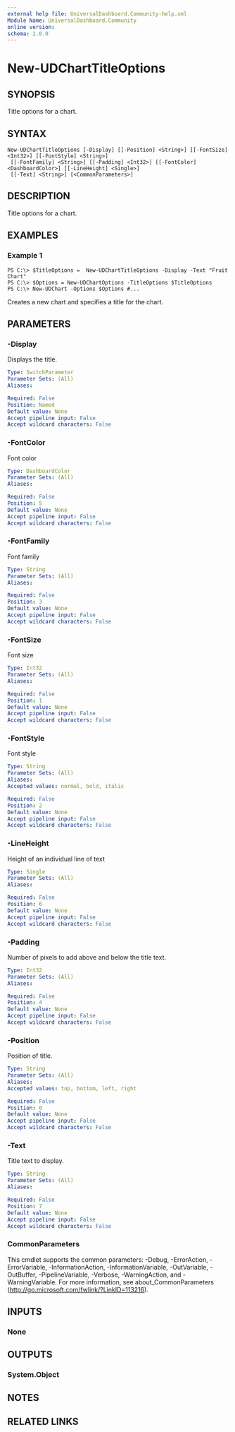 ```yaml
---
external help file: UniversalDashboard.Community-help.xml
Module Name: UniversalDashboard.Community
online version: 
schema: 2.0.0
---
```


# New-UDChartTitleOptions

## SYNOPSIS
Title options for a chart.

## SYNTAX

```
New-UDChartTitleOptions [-Display] [[-Position] <String>] [[-FontSize] <Int32>] [[-FontStyle] <String>]
 [[-FontFamily] <String>] [[-Padding] <Int32>] [[-FontColor] <DashboardColor>] [[-LineHeight] <Single>]
 [[-Text] <String>] [<CommonParameters>]
```

## DESCRIPTION
Title options for a chart.

## EXAMPLES

### Example 1
```
PS C:\> $TitleOptions =  New-UDChartTitleOptions -Display -Text "Fruit Chart"
PS C:\> $Options = New-UDChartOptions -TitleOptions $TitleOptions
PS C:\> New-UDChart -Options $Options #...
```

Creates a new chart and specifies a title for the chart.

## PARAMETERS

### -Display
Displays the title.

```yaml
Type: SwitchParameter
Parameter Sets: (All)
Aliases: 

Required: False
Position: Named
Default value: None
Accept pipeline input: False
Accept wildcard characters: False
```

### -FontColor
Font color

```yaml
Type: DashboardColor
Parameter Sets: (All)
Aliases: 

Required: False
Position: 5
Default value: None
Accept pipeline input: False
Accept wildcard characters: False
```

### -FontFamily
Font family

```yaml
Type: String
Parameter Sets: (All)
Aliases: 

Required: False
Position: 3
Default value: None
Accept pipeline input: False
Accept wildcard characters: False
```

### -FontSize
Font size

```yaml
Type: Int32
Parameter Sets: (All)
Aliases: 

Required: False
Position: 1
Default value: None
Accept pipeline input: False
Accept wildcard characters: False
```

### -FontStyle
Font style

```yaml
Type: String
Parameter Sets: (All)
Aliases: 
Accepted values: normal, bold, italic

Required: False
Position: 2
Default value: None
Accept pipeline input: False
Accept wildcard characters: False
```

### -LineHeight
Height of an individual line of text 

```yaml
Type: Single
Parameter Sets: (All)
Aliases: 

Required: False
Position: 6
Default value: None
Accept pipeline input: False
Accept wildcard characters: False
```

### -Padding
Number of pixels to add above and below the title text.

```yaml
Type: Int32
Parameter Sets: (All)
Aliases: 

Required: False
Position: 4
Default value: None
Accept pipeline input: False
Accept wildcard characters: False
```

### -Position
Position of title.

```yaml
Type: String
Parameter Sets: (All)
Aliases: 
Accepted values: top, bottom, left, right

Required: False
Position: 0
Default value: None
Accept pipeline input: False
Accept wildcard characters: False
```

### -Text
Title text to display.

```yaml
Type: String
Parameter Sets: (All)
Aliases: 

Required: False
Position: 7
Default value: None
Accept pipeline input: False
Accept wildcard characters: False
```

### CommonParameters
This cmdlet supports the common parameters: -Debug, -ErrorAction, -ErrorVariable, -InformationAction, -InformationVariable, -OutVariable, -OutBuffer, -PipelineVariable, -Verbose, -WarningAction, and -WarningVariable. For more information, see about_CommonParameters (http://go.microsoft.com/fwlink/?LinkID=113216).

## INPUTS

### None

## OUTPUTS

### System.Object

## NOTES

## RELATED LINKS

